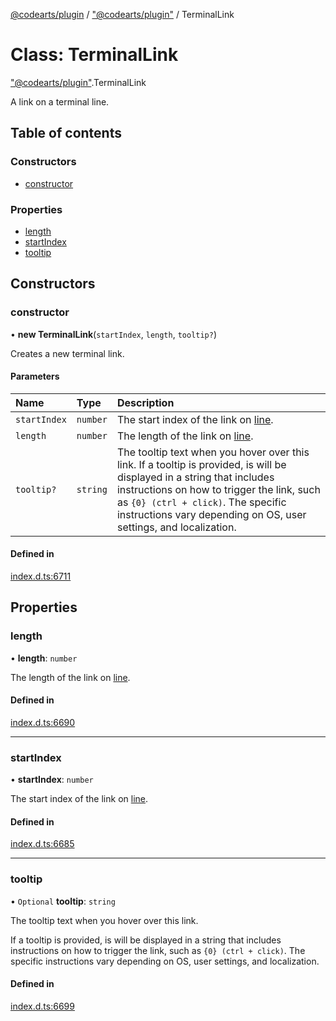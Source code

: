 [@codearts/plugin](../README.md) / ["@codearts/plugin"](../modules/_codearts_plugin_.md) / TerminalLink

# Class: TerminalLink

["@codearts/plugin"](../modules/_codearts_plugin_.md).TerminalLink

A link on a terminal line.

## Table of contents

### Constructors

- [constructor](codearts_plugin_.TerminalLink.md#constructor)

### Properties

- [length](codearts_plugin_.TerminalLink.md#length)
- [startIndex](codearts_plugin_.TerminalLink.md#startindex)
- [tooltip](codearts_plugin_.TerminalLink.md#tooltip)

## Constructors

### constructor

• **new TerminalLink**(`startIndex`, `length`, `tooltip?`)

Creates a new terminal link.

#### Parameters

| Name | Type | Description |
| :------ | :------ | :------ |
| `startIndex` | `number` | The start index of the link on [line](../interfaces/codearts_plugin_.TerminalLinkContext.md#line). |
| `length` | `number` | The length of the link on [line](../interfaces/codearts_plugin_.TerminalLinkContext.md#line). |
| `tooltip?` | `string` | The tooltip text when you hover over this link.  If a tooltip is provided, is will be displayed in a string that includes instructions on how to trigger the link, such as `{0} (ctrl + click)`. The specific instructions vary depending on OS, user settings, and localization. |

#### Defined in

[index.d.ts:6711](https://github.com/xyz-fish/cloudide-plugin-api/blob/9927cd6/index.d.ts#L6711)

## Properties

### length

• **length**: `number`

The length of the link on [line](../interfaces/codearts_plugin_.TerminalLinkContext.md#line).

#### Defined in

[index.d.ts:6690](https://github.com/xyz-fish/cloudide-plugin-api/blob/9927cd6/index.d.ts#L6690)

___

### startIndex

• **startIndex**: `number`

The start index of the link on [line](../interfaces/codearts_plugin_.TerminalLinkContext.md#line).

#### Defined in

[index.d.ts:6685](https://github.com/xyz-fish/cloudide-plugin-api/blob/9927cd6/index.d.ts#L6685)

___

### tooltip

• `Optional` **tooltip**: `string`

The tooltip text when you hover over this link.

If a tooltip is provided, is will be displayed in a string that includes instructions on
how to trigger the link, such as `{0} (ctrl + click)`. The specific instructions vary
depending on OS, user settings, and localization.

#### Defined in

[index.d.ts:6699](https://github.com/xyz-fish/cloudide-plugin-api/blob/9927cd6/index.d.ts#L6699)
